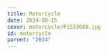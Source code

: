 ```yaml
---
title: Motorcycle
date: 2024-09-15
cover: motorcycle/P1533680.jpg
id: motorcycle
parent: "2024"
---
```

